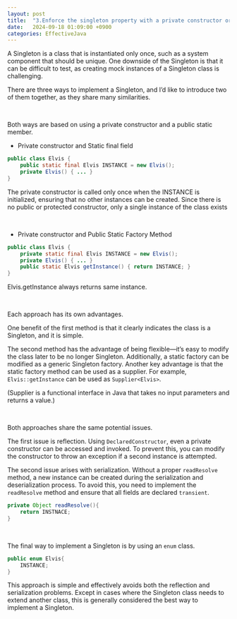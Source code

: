 ```yaml
---
layout: post
title:  "3.Enforce the singleton property with a private constructor or an enum type"
date:   2024-09-18 01:09:00 +0900
categories: EffectiveJava
---
```


A Singleton is a class that is instantiated only once, such as a system component that should be unique. One downside of the Singleton is that it can be difficult to test, as creating mock instances of a Singleton class is challenging.

There are three ways to implement a Singleton, and I’d like to introduce two of them together, as they share many similarities.

<br>

Both ways are based on using a private constructor and a public static member.

- Private constructor and Static final field

```java
public class Elvis {
	public static final Elvis INSTANCE = new Elvis();
	private Elvis() { ... }
}
```

The private constructor is called only once when the INSTANCE is initialized, ensuring that no other instances can be created. Since there is no public or protected constructor, only a single instance of the class exists

<br>

- Private constructor and Public Static Factory Method

```java
public class Elvis {
	private static final Elvis INSTANCE = new Elvis();
	private Elvis() { ... }
	public static Elvis getInstance() { return INSTANCE; }
}
```

Elvis.getInstance always returns same instance.

<br>

Each approach has its own advantages.

One benefit of the first method is that it clearly indicates the class is a Singleton, and it is simple.

The second method has the advantage of being flexible—it’s easy to modify the class later to be no longer Singleton. Additionally, a static factory can be modified as a generic Singleton factory. Another key advantage is that the static factory method can be used as a supplier. For example, `Elvis::getInstance` can be used as `Supplier<Elvis>`.

(Supplier is a functional interface in Java that takes no input parameters and returns a value.)

<br>

Both approaches share the same potential issues.

The first issue is reflection. Using `DeclaredConstructor`, even a private constructor can be accessed and invoked. To prevent this, you can modify the constructor to throw an exception if a second instance is attempted.

The second issue arises with serialization. Without a proper `readResolve` method, a new instance can be created during the serialization and deserialization process. To avoid this, you need to implement the `readResolve` method and ensure that all fields are declared `transient`.

```java
private Object readResolve(){
	return INSTNACE;
}
```

<br>

The final way to implement a Singleton is by using an `enum` class.

```java
public enum Elvis{
	INSTANCE;
}
```

This approach is simple and effectively avoids both the reflection and serialization problems. Except in cases where the Singleton class needs to extend another class, this is generally considered the best way to implement a Singleton.